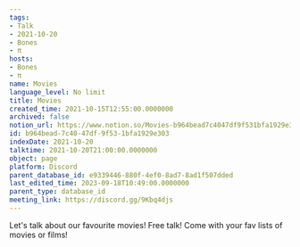 ```yaml
---
tags:
- Talk
- 2021-10-20
- Bones
- π
hosts:
- Bones
- π
name: Movies
language_level: No limit
title: Movies
created_time: 2021-10-15T12:55:00.0000000
archived: false
notion_url: https://www.notion.so/Movies-b964bead7c4047df9f531bfa1929e303
id: b964bead-7c40-47df-9f53-1bfa1929e303
indexDate: 2021-10-20
talktime: 2021-10-20T21:00:00.0000000
object: page
platform: Discord
parent_database_id: e9339446-880f-4ef0-8ad7-8ad1f507dded
last_edited_time: 2023-09-18T10:49:00.0000000
parent_type: database_id
meeting_link: https://discord.gg/9Kbq4djs
---
```


Let's talk about our favourite movies!
Free talk! Come with your fav lists of movies or films!



